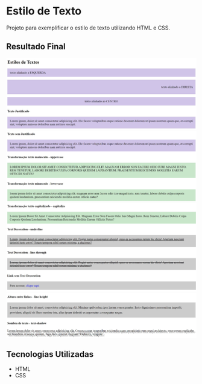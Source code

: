 # Estilo de Texto
Projeto para exemplificar o estilo de texto utilizando HTML e CSS.

## Resultado Final

[<img src="./resultado/resultado1.jpg" alt="estilo de texto usando HTML e CSS 1">](https://priscila199.github.io/estilo-de-texto/)
[<img src="./resultado/resultado2.jpg" alt="estilo de texto usando HTML e CSS 2">](https://priscila199.github.io/estilo-de-texto/)
[<img src="./resultado/resultado3.jpg" alt="estilo de texto usando HTML e CSS 3">](https://priscila199.github.io/estilo-de-texto/)
[<img src="./resultado/resultado4.jpg" alt="estilo de texto usando HTML e CSS 4">](https://priscila199.github.io/estilo-de-texto/)

## Tecnologias Utilizadas
- HTML
- CSS
